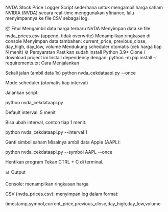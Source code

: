 NVDA Stock Price Logger
Script sederhana untuk mengambil harga saham NVIDIA (NVDA) secara real-time menggunakan yfinance, lalu menyimpannya ke file CSV sebagai log.

📦 Fitur
Mengambil data harga terbaru NVDA
Menyimpan data ke file nvda_prices.csv (append, tidak overwrite)
Menampilkan ringkasan di console
Menyimpan data tambahan: current_price, previous_close, day_high, day_low, volume
Mendukung scheduler otomatis (cek harga tiap N menit)
⚙️ Persyaratan
Pastikan sudah install Python 3.9+
Clone / download project ini
Install dependency dengan:
python -m pip install -r requirements.txt
Cara Menjalankan

Sekali jalan (ambil data 1x) python nvda_cekdataapi.py --once

Mode scheduler (otomatis tiap interval)

Jalankan script:

python nvda_cekdataapi.py

Default interval: 5 menit

Bisa ubah interval, contoh tiap 1 menit:

python nvda_cekdataapi.py --interval 1

Ganti simbol saham
Misalnya ambil data Apple (AAPL):

python nvda_cekdataapi.py --symbol AAPL --once

Hentikan program
Tekan CTRL + C di terminal.

📊 Output

Console: menampilkan ringkasan harga

CSV (nvda_prices.csv): menyimpan log dalam format:

timestamp,symbol,current_price,previous_close,day_high,day_low,volume
